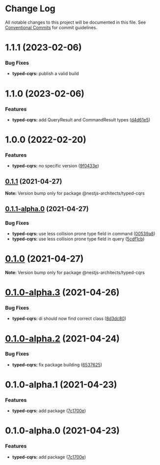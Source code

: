 # Change Log

All notable changes to this project will be documented in this file.
See [Conventional Commits](https://conventionalcommits.org) for commit guidelines.

# 1.1.1 (2023-02-06)


### Bug Fixes

* **typed-cqrs:** publish a valid build





# 1.1.0 (2023-02-06)


### Features

* **typed-cqrs:** add QueryResult and CommandResult types ([d4d61e5](https://github.com/nestjs-architects/typed-cqrs/commit/d4d61e51ce57244f7b9411a9d3a8d4a50cb88f31))





# 1.0.0 (2022-02-20)


### Features

* **typed-cqrs:** no specific version ([9f0433e](https://github.com/nestjs-architects/typed-cqrs/commit/9f0433ed44a832fa38485c60f790326260c34d52))





## [0.1.1](https://github.com/nestjs-architects/typed-cqrs/compare/@nestjs-architects/typed-cqrs@0.1.1-alpha.0...@nestjs-architects/typed-cqrs@0.1.1) (2021-04-27)

**Note:** Version bump only for package @nestjs-architects/typed-cqrs





## [0.1.1-alpha.0](https://github.com/nestjs-architects/typed-cqrs/compare/@nestjs-architects/typed-cqrs@0.1.0...@nestjs-architects/typed-cqrs@0.1.1-alpha.0) (2021-04-27)


### Bug Fixes

* **typed-cqrs:** use less collision prone type field in command ([00539a8](https://github.com/nestjs-architects/typed-cqrs/commit/00539a8dfb4cf0eb1067a8084163e5959b6f20a0))
* **typed-cqrs:** use less collision prone type field in query ([5cdf1cb](https://github.com/nestjs-architects/typed-cqrs/commit/5cdf1cb80422e4899ebd0ba34f4536298a7d3c4a))





# [0.1.0](https://github.com/nestjs-architects/typed-cqrs/compare/@nestjs-architects/typed-cqrs@0.1.0-alpha.3...@nestjs-architects/typed-cqrs@0.1.0) (2021-04-27)

**Note:** Version bump only for package @nestjs-architects/typed-cqrs





# [0.1.0-alpha.3](https://github.com/nestjs-architects/typed-cqrs/compare/@nestjs-architects/typed-cqrs@0.1.0-alpha.2...@nestjs-architects/typed-cqrs@0.1.0-alpha.3) (2021-04-26)


### Bug Fixes

* **typed-cqrs:** di should now find correct class ([8d3dc80](https://github.com/nestjs-architects/typed-cqrs/commit/8d3dc80478f655fcd87f8d6cac03d6b95c6d908c))





# [0.1.0-alpha.2](https://github.com/nestjs-architects/typed-cqrs/compare/@nestjs-architects/typed-cqrs@0.1.0-alpha.1...@nestjs-architects/typed-cqrs@0.1.0-alpha.2) (2021-04-24)


### Bug Fixes

* **typed-cqrs:** fix package building ([6537625](https://github.com/nestjs-architects/typed-cqrs/commit/65376254571804089c3abd0945076bcc36b88962))





# 0.1.0-alpha.1 (2021-04-23)


### Features

* **typed-cqrs:** add package ([7c1700e](https://github.com/nestjs-architects/typed-cqrs/commit/7c1700e16dc60cf537aead46bddfaa6608deebc3))





# 0.1.0-alpha.0 (2021-04-23)


### Features

* **typed-cqrs:** add package ([7c1700e](https://github.com/nestjs-architects/typed-cqrs/commit/7c1700e16dc60cf537aead46bddfaa6608deebc3))
